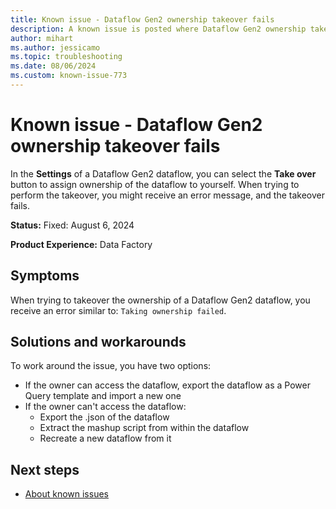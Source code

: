```yaml
---
title: Known issue - Dataflow Gen2 ownership takeover fails
description: A known issue is posted where Dataflow Gen2 ownership takeover fails.
author: mihart
ms.author: jessicamo
ms.topic: troubleshooting  
ms.date: 08/06/2024
ms.custom: known-issue-773
---
```


# Known issue - Dataflow Gen2 ownership takeover fails

In the **Settings** of a Dataflow Gen2 dataflow, you can select the **Take over** button to assign ownership of the dataflow to yourself. When trying to perform the takeover, you might receive an error message, and the takeover fails.

**Status:** Fixed: August 6, 2024

**Product Experience:** Data Factory

## Symptoms

When trying to takeover the ownership of a Dataflow Gen2 dataflow, you receive an error similar to: `Taking ownership failed`.

## Solutions and workarounds

To work around the issue, you have two options:

- If the owner can access the dataflow, export the dataflow as a Power Query template and import a new one
- If the owner can't access the dataflow:
  - Export the .json of the dataflow
  - Extract the mashup script from within the dataflow
  - Recreate a new dataflow from it

## Next steps

- [About known issues](https://support.fabric.microsoft.com/known-issues)
